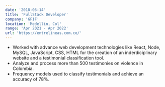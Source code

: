 ```yaml
---
date: '2018-05-14'
title: 'FullStack Developer'
company: 'GFIF'
location: 'Medellín, Col'
range: 'Apr 2021 - Apr 2022'
url: 'https://entrelineas.com.co/'
---
```


- Worked with advance web development technologies like React, Node, MySQL, JavaScript, CSS, HTML for the creation of an inderdiciplinary website and a testimonial classification tool.
- Analyze and process more than 500 testimonies on violence in Colombia.
- Frequency models used to classify testimonials and achieve an accuracy of 78%.
